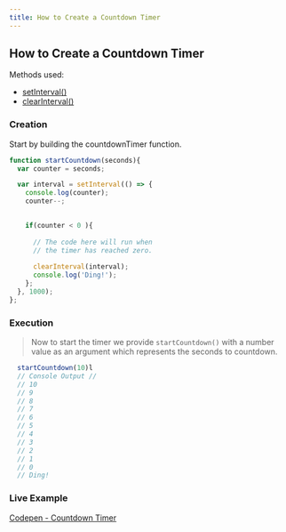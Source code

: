 ```yaml
---
title: How to Create a Countdown Timer
---
```

## How to Create a Countdown Timer

Methods used:
* [setInterval()](https://developer.mozilla.org/en-US/docs/Web/API/WindowOrWorkerGlobalScope/setInterval)
* [clearInterval()](https://developer.mozilla.org/en-US/docs/Web/API/WindowOrWorkerGlobalScope/clearInterval)

### Creation
Start by building the countdownTimer function.

```javascript
function startCountdown(seconds){
  var counter = seconds;

  var interval = setInterval(() => {
    console.log(counter);
    counter--;
    

    if(counter < 0 ){
      
      // The code here will run when
      // the timer has reached zero.
      
      clearInterval(interval);
      console.log('Ding!');
    };	
  }, 1000);
};
```

### Execution
> Now to start the timer we provide `startCountdown()` with a number value as an argument which represents the seconds to countdown.

```javascript
  startCountdown(10)l
  // Console Output // 
  // 10
  // 9
  // 8
  // 7
  // 6
  // 5
  // 4
  // 3
  // 2
  // 1
  // 0 
  // Ding!
```

### Live Example
[Codepen - Countdown Timer](https://codepen.io/rdev-rocks/pen/jLogxY?editors=1111)
